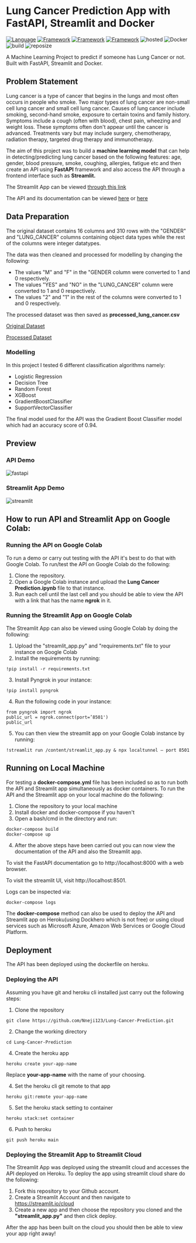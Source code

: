 # Lung Cancer Prediction App with FastAPI, Streamlit and Docker

[![Language](https://img.shields.io/badge/Python-darkblue.svg?style=flat&logo=python&logoColor=white)](https://www.python.org)
[![Framework](https://img.shields.io/badge/sklearn-darkorange.svg?style=flat&logo=scikit-learn&logoColor=white)](http://www.pytorch.org/news.html)
[![Framework](https://img.shields.io/badge/FastAPI-darkgreen.svg?style=flat&logo=fastapi&logoColor=white)](https://lung-cancer-api.herokuapp.com/docs)
[![Framework](https://img.shields.io/badge/Streamlit-red.svg?style=flat&logo=streamlit&logoColor=white)](https://share.streamlit.io/nneji123/lung-cancer-prediction/main)
![hosted](https://img.shields.io/badge/Heroku-430098?style=flat&logo=heroku&logoColor=white)
![Docker](https://img.shields.io/badge/Docker-blue?style=flat&logo=docker&logoColor=white)
![build](https://img.shields.io/badge/build-passing-brightgreen.svg?style=flat)
![reposize](https://img.shields.io/github/repo-size/Nneji123/Lung-Cancer-Prediction)

A Machine Learning Project to predict if someone has Lung Cancer or not. Built with FastAPI, Streamlit and Docker.


## Problem Statement
Lung cancer is a type of cancer that begins in the lungs and most often occurs in people who smoke. Two major types of lung cancer are non-small cell lung cancer and small cell lung cancer. Causes of lung cancer include smoking, second-hand smoke, exposure to certain toxins and family history. Symptoms include a cough (often with blood), chest pain, wheezing and weight loss. These symptoms often don't appear until the cancer is advanced. Treatments vary but may include surgery, chemotherapy, radiation therapy, targeted drug therapy and immunotherapy.

The aim of this project was to build a **machine learning model** that can help in detecting/predicting lung cancer based on the following features: age, gender, blood pressure, smoke, coughing, allergies, fatigue etc and then create an API using **FastAPI** framework and also access the API through a frontend interface such as **Streamlit.**

The Streamlit App can be viewed [through this link](https://share.streamlit.io/nneji123/lung-cancer-prediction/main)


The API and its documentation can be viewed [here](https://lung-cancer-api.herokuapp.com/docs) or [here](https://lung-cancer-api.herokuapp.com/redoc)

## Data Preparation
The original dataset contains 16 columns and 310 rows with the "GENDER" and "LUNG_CANCER" columns containing object data types while the rest of the columns were integer datatypes.

The data was then cleaned and processed for modelling by changing the following:
- The values "M" and "F" in the "GENDER column were converted to 1 and 0 respectively.
- The values "YES" and "NO" in the "LUNG_CANCER" column were converted to 1 and 0 respectively.
- The values "2" and "1" in the rest of the columns were converted to 1 and 0 respectively.

The processed dataset was then saved as **processed_lung_cancer.csv**

[Original Dataset](https://github.com/Nneji123/Lung-Cancer-Prediction/blob/main/Datasets/lung_cancer.csv)

[Processed Dataset](https://github.com/Nneji123/Lung-Cancer-Prediction/blob/main/Datasets/processed_lung_cancer.csv)

### Modelling
In this project I tested 6 different classification algorithms namely:

- Logistic Regression
- Decision Tree
- Random Forest
- XGBoost
- GradientBoostClassifier
- SupportVectorClassifier


The final model used for the API was the Gradient Boost Classifier model which had an accuracy score of 0.94.


## Preview

### API Demo
![fastapi](https://user-images.githubusercontent.com/101701760/173524600-961b66fc-da9f-4714-8240-52054e85d0b4.gif)

### Streamlit App Demo

![streamlit](https://user-images.githubusercontent.com/101701760/173524653-7706e13f-d3c6-46cc-abb3-ac9f79316e4b.gif)


## How to run API and Streamlit App on Google Colab:
### Running the API on Google Colab
To run a demo or carry out testing with the API it's best to do that with Google Colab. To run/test the API on Google Colab do the following:
1. Clone the repository.
2. Open a Google Colab instance and upload the **Lung Cancer Prediction.ipynb** file to that instance.
3. Run each cell until the last cell and you should be able to view the API with a link that has the name **ngrok** in it.

### Running the Streamlit App on Google Colab
The Streamlit App can also be viewed using Google Colab by doing the following:
1. Upload the "streamlit_app.py" and "requirements.txt" file to your instance on Google Colab
2. Install the requirements by running:
```
!pip install -r requirements.txt
```
3. Install Pyngrok in your instance:
```
!pip install pyngrok
```
4. Run the following code in your instance:
```
from pyngrok import ngrok 
public_url = ngrok.connect(port=’8501')
public_url
```
5. You can then view the streamlit app on your Google Colab instance by running:
```
!streamlit run /content/streamlit_app.py & npx localtunnel — port 8501
```

## Running on Local Machine
For testing a **docker-compose.yml** file has been included so as to run both the API and Streamlit app simultaneously as docker containers. To run the API and the Streamlit app on your local machine do the following:
1. Clone the repository to your local machine
2. Install docker and docker-compose if you haven't
3. Open a bash/cmd in the directory and run:
```docker
docker-compose build
docker-compose up
```
4. After the above steps have been carried out you can now view the documentation of the API and also the Streamlit app.

To visit the FastAPI documentation go to http://localhost:8000 with a web browser.

To visit the streamlit UI, visit http://localhost:8501.

Logs can be inspected via:
```
docker-compose logs
```
The **docker-compose** method can also be used to deploy the API and Streamlit app on Heroku(using Dockhero which is not free) or using cloud services such as Microsoft Azure, Amazon Web Services or Google Cloud Platform.
## Deployment
The API has been deployed using the dockerfile on heroku.

### Deploying the API
Assuming you have git and heroku cli installed just carry out the following steps:

1. Clone the repository

```
git clone https://github.com/Nneji123/Lung-Cancer-Prediction.git
```

2. Change the working directory

```
cd Lung-Cancer-Prediction
```

4. Create the heroku app

``` 
heroku create your-app-name 
```

Replace **your-app-name** with the name of your choosing.

4. Set the heroku cli git remote to that app

```
heroku git:remote your-app-name
```

5. Set the heroku stack setting to container
 
```
heroku stack:set container
```

6. Push to heroku
```
git push heroku main
```

### Deploying the Streamlit App to Streamlit Cloud
The Streamlit App was deployed using the streamlit cloud and accesses the API deployed on Heroku. To deploy the app using streamlit cloud share do the following:
1. Fork this repository to your Github account.
2. Create a Streamlit Account and then navigate to https://streamlit.io/cloud
3. Create a new app and then choose the repository you cloned and the **"streamlit_app.py"** and then click deploy.

After the app has been built on the cloud you should then be able to view your app right away!

